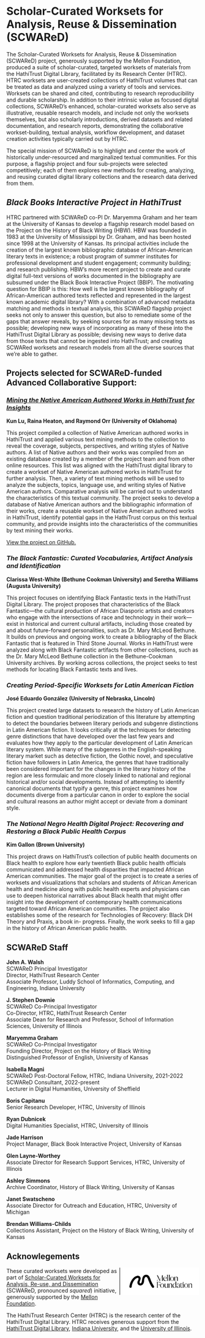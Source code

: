 [repo]: https://github.com/jawalsh/scwared_test "GitHub repository"
[ht]: https://hathitrust.org "HathiTrust Digital Library"
# Scholar-Curated Worksets for Analysis, Reuse & Dissemination (SCWAReD)

The Scholar-Curated Worksets for Analysis, Reuse & Dissemination (SCWAReD) project, generously supported by the Mellon Foundation, produced a suite of scholar-curated, targeted worksets of materials from the HathiTrust Digital Library, facilitated by its Research Center (HTRC). HTRC worksets are user-created collections of HathiTrust volumes that can be treated as data and analyzed using a variety of tools and services. Worksets can be shared and cited, contributing to research reproducibility and durable scholarship. In addition to their intrinsic value as focused digital collections, SCWAReD’s enhanced, scholar-curated worksets also serve as illustrative, reusable research models, and include not only the worksets themselves, but also scholarly introductions, derived datasets and related documentation, and research reports, demonstrating the collaborative workset-building, textual analysis, workflow development, and dataset creation activities typically carried out by HTRC. 

The special mission of SCWAReD is to highlight and center the work of historically under-resourced and marginalized textual communities. For this purpose, a flagship project and four sub-projects were selected competitively; each of them explores new methods for creating, analyzing, and reusing curated digital library collections and the research data derived from them.


## _Black Books Interactive Project in HathiTrust_
   
HTRC partnered with SCWAReD co-PI Dr. Maryemma Graham and her team at the University of Kansas to develop a flagship research model based on the Project on the History of Black Writing (HBW). HBW was founded in 1983 at the University of Mississippi by Dr. Graham, and has been hosted since 1998 at the University of Kansas. Its principal activities include the creation of the largest known bibliographic database of African-American literary texts in existence; a robust program of summer institutes for professional development and student engagement; community building; and research publishing. HBW’s more recent project to create and curate digital full-text versions of works documented in the bibliography are subsumed under the Black Book Interactive Project (BBIP). The motivating question for BBIP is this: How well is the largest known bibliography of African-American authored texts reflected and represented in the largest known academic digital library? With a combination of advanced metadata matching and methods in textual analysis, this SCWAReD flagship project seeks not only to answer this question, but also to remediate some of the gaps that answer reveals, by seeking sources for as many missing texts as possible; developing new ways of incorporating as many of these into the HathiTrust Digital Library as possible; devising new ways to derive data from those texts that cannot be ingested into HathiTrust; and creating SCWARed worksets and research models from all the diverse sources that we’re able to gather.



## Projects selected for SCWAReD-funded Advanced Collaborative Support:
### [_Mining the Native American Authored Works in HathiTrust for Insights_](https://jawalsh.github.io/scwared_test/)  
**Kun Lu, Raina Heaton, and Raymond Orr (University of Oklahoma)**


This project compiled a collection of Native American authored works in HathiTrust and applied various text mining methods to the collection to reveal the coverage, subjects, perspectives, and writing styles of Native authors. A list of Native authors and their works was compiled from an existing database created by a member of the project team and from other online resources. This list was aligned with the HathiTrust digital library to create a workset of Native American authored works in HathiTrust for further analysis. Then, a variety of text mining methods will be used to analyze the subjects, topics, language use, and writing styles of Native American authors. Comparative analysis will be carried out to understand the characteristics of this textual community. The project seeks to develop a database of Native American authors and the bibliographic information of their works, create a reusable workset of Native American authored works in HathiTrust, identify potential gaps in the HathiTrust corpus on this textual community, and provide insights into the characteristics of the communities by text mining their works.

[View the project on GitHub.](https://jawalsh.github.io/scwared_test/)

### _The Black Fantastic: Curated Vocabularies, Artifact Analysis and Identification_
**Clarissa West-White (Bethune Cookman University) and Seretha Williams (Augusta University)**

This project focuses on identifying Black Fantastic texts in the HathiTrust Digital Library. The project proposes that characteristics of the Black Fantastic—the cultural production of African Diasporic artists and creators who engage with the intersections of race and technology in their work—exist in historical and current cultural artifacts, including those created by and about future-forward personalities, such as Dr. Mary McLeod Bethune. It builds on previous and ongoing work to create a bibliography of the Black Fantastic that is featured in Third Stone Journal. Works in HathiTrust were analyzed along with Black Fantastic artifacts from other collections, such as the Dr. Mary McLeod Bethune collection in the Bethune-Cookman University archives. By working across collections, the project seeks to test methods for locating Black Fantastic texts and lives.

### _Creating Period-Specific Worksets for Latin American Fiction_
**José Eduardo González (University of Nebraska, Lincoln)**

This project created large datasets to research the history of Latin American fiction and question traditional periodization of this literature by attempting to detect the boundaries between literary periods and subgenre distinctions in Latin American fiction. It looks critically at the techniques for detecting genre distinctions that have developed over the last few years and evaluates how they apply to the particular development of Latin American literary system. While many of the subgenres in the English-speaking literary market such as detective fiction, the Gothic novel, and speculative fiction have followers in Latin America, the genres that have traditionally been considered important for the changes in the literary history of the region are less formulaic and more closely linked to national and regional historical and/or social developments. Instead of attempting to identify canonical documents that typify a genre, this project examines how documents diverge from a particular canon in order to explore the social and cultural reasons an author might accept or deviate from a dominant style.

### _The National Negro Health Digital Project: Recovering and Restoring a Black Public Health Corpus_
**Kim Gallon (Brown University)**

This project draws on HathiTrust’s collection of public health documents on Black health to explore how early twentieth Black public health officials communicated and addressed health disparities that impacted African American communities. The major goal of the project is to create a series of worksets and visualizations that scholars and students of African American health and medicine along with public health experts and physicians can use to deepen historical narratives about Black health that might offer insight into the development of contemporary health communications targeted toward African American communities. The project also establishes some of the research for Technologies of Recovery: Black DH Theory and Praxis, a book in- progress. Finally, the work seeks to fill a gap in the history of African American public health.



## SCWAReD Staff
**John A. Walsh**  
SCWAReD Principal Investigator  
Director, HathiTrust Research Center  
Associate Professor, Luddy School of Informatics, Computing, and Engineering, Indiana University  

**J. Stephen Downie**  
SCWAReD Co-Principal Investigator  
Co-Director, HTRC, HathiTrust Research Center  
Associate Dean for Research and Professor, School of Information Sciences, University of Illinois

**Maryemma Graham**  
SCWAReD Co-Principal Investigator  
Founding Director, Project on the History of Black Writing   
Distinguished Professor of English, University of Kansas  

**Isabella Magni**  
SCWAReD Post-Doctoral Fellow, HTRC, Indiana University, 2021-2022  
SCWAReD Consultant, 2022-present  
Lecturer in Digital Humanities, University of Sheffield

**Boris Capitanu**  
Senior Research Developer, HTRC, University of Illinois

**Ryan Dubnicek**  
Digital Humanities Specialist, HTRC, University of Illinois

**Jade Harrison**  
Project Manager, Black Book Interactive Project, University of Kansas

**Glen Layne-Worthey**  
Associate Director for Research Support Services, HTRC, University of Illinois

**Ashley Simmons**  
Archive Coordinator, History of Black Writing, University of Kansas

**Janet Swatscheno**  
Associate Director for Outreach and Education, HTRC, University of Michigan

**Brendan Williams-Childs**  
Collections Assistant, Project on the History of Black Writing, University of Kansas



## Acknowlegements
<img style="float:right; padding-left:.5em; max-width: 200px; border-left: 1px solid black; margin-left:.5em;" src="images/mellon/Mellon_Logomark_Lockup_Black.jpg"/>These curated worksets were developed as part of [Scholar-Curated Worksets for Analysis, Re-use, and Dissemination](https://htrc.github.io/scwared/) (SCWAReD, pronounced _squared_) initiative, generously supported by the [Mellon Foundation](http://mellon.org). 

The HathiTrust Research Center (HTRC) is the research center of the HathiTrust Digital Library. HTRC receives generous support from the [HathiTrust Digital Library](https://hathitrust.org), [Indiana University](https://www.indiana.edu), and the [University of Illinois](https://www.illinois.org).
